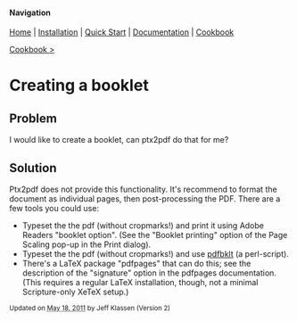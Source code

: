 #### Navigation

[Home](../home/README.md)  | [Installation](../installation/README.md) | [Quick Start](../quick-start/README.md) | [Documentation](../documentation/README.md) | [Cookbook ](../cookbook/README.md) 

[Cookbook >](../README.md) 


# <span class="entry-title">Creating a booklet</span>


## <a name="TOC-Problem">Problem</a>

<a name="TOC-Problem">I would like to create a booklet, can ptx2pdf do that for me?  
</a>

## <a name="TOC-Problem"></a><a name="TOC-Solution">Solution</a>

<a name="TOC-Solution">Ptx2pdf does not provide this functionality. It's recommend to format the document as individual pages, then post-processing the PDF. There are a few tools you could use:</a>

*  Typeset the the pdf (without cropmarks!) and print it using Adobe Readers "booklet option". (See the "Booklet printing" option of the Page Scaling pop-up in the Print dialog).</a>
*  Typeset the the pdf (without cropmarks!) and use [pdfbklt](https://metacpan.org/pod/Text::PDF) (a perl-script). 
*  There's a LaTeX package "pdfpages" that can do this; see the description of the "signature" option in the pdfpages documentation. (This requires a regular LaTeX installation, though, not a minimal Scripture-only XeTeX setup.)

<small>Updated on <abbr class="updated" title="2011-05-18T20:13:08.593Z">May 18, 2011</abbr> by <span class="author"><span class="vcard">Jeff Klassen</span> </span>(Version <span class="sites:revision">2</span>)</small>  

